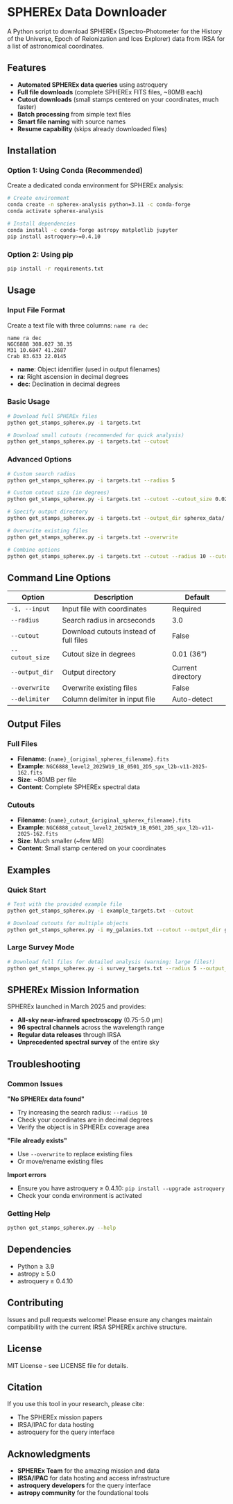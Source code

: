 # SPHEREx Data Downloader

A Python script to download SPHEREx (Spectro-Photometer for the History of the Universe, Epoch of Reionization and Ices Explorer) data from IRSA for a list of astronomical coordinates.

## Features

- **Automated SPHEREx data queries** using astroquery
- **Full file downloads** (complete SPHEREx FITS files, ~80MB each)
- **Cutout downloads** (small stamps centered on your coordinates, much faster)
- **Batch processing** from simple text files
- **Smart file naming** with source names
- **Resume capability** (skips already downloaded files)

## Installation

### Option 1: Using Conda (Recommended)

Create a dedicated conda environment for SPHEREx analysis:

```bash
# Create environment
conda create -n spherex-analysis python=3.11 -c conda-forge
conda activate spherex-analysis

# Install dependencies
conda install -c conda-forge astropy matplotlib jupyter
pip install astroquery>=0.4.10
```

### Option 2: Using pip

```bash
pip install -r requirements.txt
```

## Usage

### Input File Format

Create a text file with three columns: `name ra dec`

```
name ra dec
NGC6888 308.027 38.35
M31 10.6847 41.2687
Crab 83.633 22.0145
```

- **name**: Object identifier (used in output filenames)
- **ra**: Right ascension in decimal degrees
- **dec**: Declination in decimal degrees

### Basic Usage

```bash
# Download full SPHEREx files
python get_stamps_spherex.py -i targets.txt

# Download small cutouts (recommended for quick analysis)
python get_stamps_spherex.py -i targets.txt --cutout
```

### Advanced Options

```bash
# Custom search radius
python get_stamps_spherex.py -i targets.txt --radius 5

# Custom cutout size (in degrees)
python get_stamps_spherex.py -i targets.txt --cutout --cutout_size 0.02

# Specify output directory
python get_stamps_spherex.py -i targets.txt --output_dir spherex_data/

# Overwrite existing files
python get_stamps_spherex.py -i targets.txt --overwrite

# Combine options
python get_stamps_spherex.py -i targets.txt --cutout --radius 10 --cutout_size 0.015 --output_dir cutouts/
```

## Command Line Options

| Option | Description | Default |
|--------|-------------|---------|
| `-i, --input` | Input file with coordinates | Required |
| `--radius` | Search radius in arcseconds | 3.0 |
| `--cutout` | Download cutouts instead of full files | False |
| `--cutout_size` | Cutout size in degrees | 0.01 (36") |
| `--output_dir` | Output directory | Current directory |
| `--overwrite` | Overwrite existing files | False |
| `--delimiter` | Column delimiter in input file | Auto-detect |

## Output Files

### Full Files
- **Filename**: `{name}_{original_spherex_filename}.fits`
- **Example**: `NGC6888_level2_2025W19_1B_0501_2D5_spx_l2b-v11-2025-162.fits`
- **Size**: ~80MB per file
- **Content**: Complete SPHEREx spectral data

### Cutouts
- **Filename**: `{name}_cutout_{original_spherex_filename}.fits`  
- **Example**: `NGC6888_cutout_level2_2025W19_1B_0501_2D5_spx_l2b-v11-2025-162.fits`
- **Size**: Much smaller (~few MB)
- **Content**: Small stamp centered on your coordinates

## Examples

### Quick Start
```bash
# Test with the provided example file
python get_stamps_spherex.py -i example_targets.txt --cutout

# Download cutouts for multiple objects
python get_stamps_spherex.py -i my_galaxies.txt --cutout --output_dir galaxy_cutouts/
```

### Large Survey Mode
```bash
# Download full files for detailed analysis (warning: large files!)
python get_stamps_spherex.py -i survey_targets.txt --radius 5 --output_dir full_survey/
```

## SPHEREx Mission Information

SPHEREx launched in March 2025 and provides:
- **All-sky near-infrared spectroscopy** (0.75-5.0 μm)
- **96 spectral channels** across the wavelength range  
- **Regular data releases** through IRSA
- **Unprecedented spectral survey** of the entire sky

## Troubleshooting

### Common Issues

**"No SPHEREx data found"**
- Try increasing the search radius: `--radius 10`
- Check your coordinates are in decimal degrees
- Verify the object is in SPHEREx coverage area

**"File already exists"**
- Use `--overwrite` to replace existing files
- Or move/rename existing files

**Import errors**
- Ensure you have astroquery ≥ 0.4.10: `pip install --upgrade astroquery`
- Check your conda environment is activated

### Getting Help

```bash
python get_stamps_spherex.py --help
```

## Dependencies

- Python ≥ 3.9
- astropy ≥ 5.0
- astroquery ≥ 0.4.10

## Contributing

Issues and pull requests welcome! Please ensure any changes maintain compatibility with the current IRSA SPHEREx archive structure.

## License

MIT License - see LICENSE file for details.

## Citation

If you use this tool in your research, please cite:
- The SPHEREx mission papers
- IRSA/IPAC for data hosting
- astroquery for the query interface

## Acknowledgments

- **SPHEREx Team** for the amazing mission and data
- **IRSA/IPAC** for data hosting and access infrastructure  
- **astroquery developers** for the query interface
- **astropy community** for the foundational tools